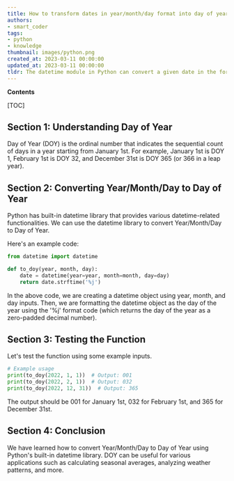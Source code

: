 ```yaml
---
title: How to transform dates in year/month/day format into day of year format using python?
authors:
- smart_coder
tags:
- python
- knowledge
thumbnail: images/python.png
created_at: 2023-03-11 00:00:00
updated_at: 2023-03-11 00:00:00
tldr: The datetime module in Python can convert a given date in the format of Year/Month/Day to Day of Year using the strftime() function with the %j format code.
---
```


**Contents**

[TOC]

## Section 1: Understanding Day of Year

Day of Year (DOY) is the ordinal number that indicates the sequential count of days in a year starting from January 1st. For example, January 1st is DOY 1, February 1st is DOY 32, and December 31st is DOY 365 (or 366 in a leap year).

## Section 2: Converting Year/Month/Day to Day of Year

Python has built-in datetime library that provides various datetime-related functionalities. We can use the datetime library to convert Year/Month/Day to Day of Year.

Here's an example code:

```python
from datetime import datetime

def to_doy(year, month, day):
    date = datetime(year=year, month=month, day=day)
    return date.strftime('%j')
```

In the above code, we are creating a datetime object using year, month, and day inputs. Then, we are formatting the datetime object as the day of the year using the '%j' format code (which returns the day of the year as a zero-padded decimal number).


## Section 3: Testing the Function

Let's test the function using some example inputs.

```python
# Example usage
print(to_doy(2022, 1, 1))  # Output: 001
print(to_doy(2022, 2, 1))  # Output: 032
print(to_doy(2022, 12, 31))  # Output: 365
```

The output should be 001 for January 1st, 032 for February 1st, and 365 for December 31st.

## Section 4: Conclusion

We have learned how to convert Year/Month/Day to Day of Year using Python's built-in datetime library. DOY can be useful for various applications such as calculating seasonal averages, analyzing weather patterns, and more.
